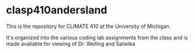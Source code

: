 # clasp410andersland

This is the repository for CLIMATE 410 at the University of Michigan.

It's organized into the various coding lab assignments from the class and is made avaliable for viewing of Dr. Welling and Satwika
